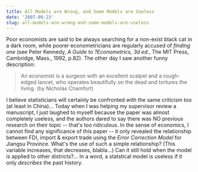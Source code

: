 ```yaml
---
title: All Models are Wrong, and Some Models are Useless
date: '2007-09-23'
slug: all-models-are-wrong-and-some-models-are-useless
---
```


Poor economists are said to be always searching for a non-exist black cat in a dark room, while poorer econometricians are regularly accused of _finding one_ (see Peter Kennedy, _A Guide to ?Econometrics, 3d ed._, The MIT Press, Cambridge, Mass., 1992, p.82). The other day I saw another funny description:

> An economist is a surgeon with an excellent scalpel and a rough-edged lancet, who operates beautifully on the dead and tortures the living. (by Nicholas Chamfort)

I believe statisticians will certainly be confronted with the same criticism too (at least in China)... Today when I was helping my supervisor review a manuscript, I just laughed to myself because the paper was almost completely useless, and the authors dared to say there was NO previous research on their topic -- that's too ridiculous. In the sense of economics, I cannot find any significance of this paper -- it only revealed the relationship between FDI, import & export trade using the _Error Correction Model_ for Jiangsu Province. What's the use of such a simple relationship? (This variable increases, that decreases, blabla...) Can it still hold when the model is applied to other districts?... In a word, a statstical model is useless if it only _describes_ the past history.

